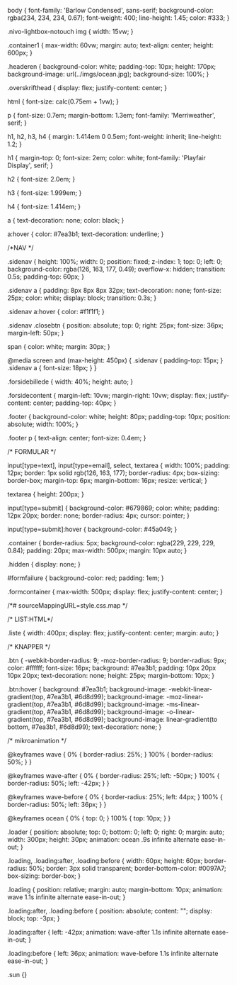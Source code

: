 body {
    font-family: 'Barlow Condensed', sans-serif;
    background-color: rgba(234, 234, 234, 0.67);
    font-weight: 400;
    line-height: 1.45;
    color: #333;
}

.nivo-lightbox-notouch img {
    width: 15vw;
}

.container1 {
    max-width: 60vw;
    margin: auto;
    text-align: center;
    height: 600px;
}

.headeren {
    background-color: white;
    padding-top: 10px;
    height: 170px;
    background-image: url(../imgs/ocean.jpg);
    background-size: 100%;
}

.overskrifthead {
    display: flex;
    justify-content: center;
}

html {
    font-size: calc(0.75em + 1vw);
}

p {
    font-size: 0.7em;
    margin-bottom: 1.3em;
    font-family: 'Merriweather', serif;
}

h1,
h2,
h3,
h4 {
    margin: 1.414em 0 0.5em;
    font-weight: inherit;
    line-height: 1.2;
}

h1 {
    margin-top: 0;
    font-size: 2em;
    color: white;
    font-family: 'Playfair Display', serif;
}

h2 {
    font-size: 2.0em;
}

h3 {
    font-size: 1.999em;
}

h4 {
    font-size: 1.414em;
}

a {
    text-decoration: none;
    color: black;
}

a:hover {
    color: #7ea3b1;
    text-decoration: underline;
}


/*NAV */

.sidenav {
    height: 100%;
    width: 0;
    position: fixed;
    z-index: 1;
    top: 0;
    left: 0;
    background-color: rgba(126, 163, 177, 0.49);
    overflow-x: hidden;
    transition: 0.5s;
    padding-top: 60px;
}

.sidenav a {
    padding: 8px 8px 8px 32px;
    text-decoration: none;
    font-size: 25px;
    color: white;
    display: block;
    transition: 0.3s;
}

.sidenav a:hover {
    color: #f1f1f1;
}

.sidenav .closebtn {
    position: absolute;
    top: 0;
    right: 25px;
    font-size: 36px;
    margin-left: 50px;
}

span {
    color: white;
    margin: 30px;
}

@media screen and (max-height: 450px) {
    .sidenav {
        padding-top: 15px;
    }
    .sidenav a {
        font-size: 18px;
    }
}

.forsidebillede {
    width: 40%;
    height: auto;
}

.forsidecontent {
    margin-left: 10vw;
    margin-right: 10vw;
    display: flex;
    justify-content: center;
    padding-top: 40px;
}

.footer {
    background-color: white;
    height: 80px;
    padding-top: 10px;
    position: absolute;
    width: 100%;
}

.footer p {
    text-align: center;
    font-size: 0.4em;
}


/* FORMULAR */

input[type=text],
input[type=email],
select,
textarea {
    width: 100%;
    padding: 12px;
    border: 1px solid rgb(126, 163, 177);
    border-radius: 4px;
    box-sizing: border-box;
    margin-top: 6px;
    margin-bottom: 16px;
    resize: vertical;
}

textarea {
    height: 200px;
}

input[type=submit] {
    background-color: #679869;
    color: white;
    padding: 12px 20px;
    border: none;
    border-radius: 4px;
    cursor: pointer;
}

input[type=submit]:hover {
    background-color: #45a049;
}

.container {
    border-radius: 5px;
    background-color: rgba(229, 229, 229, 0.84);
    padding: 20px;
    max-width: 500px;
    margin: 10px auto;
}

.hidden {
    display: none;
}

#formfailure {
    background-color: red;
    padding: 1em;
}

.formcontainer {
    max-width: 500px;
    display: flex;
    justify-content: center;
}


/*# sourceMappingURL=style.css.map */


/* LIST:HTML*/

.liste {
    width: 400px;
    display: flex;
    justify-content: center;
    margin: auto;
}


/* KNAPPER */

.btn {
    -webkit-border-radius: 9;
    -moz-border-radius: 9;
    border-radius: 9px;
    color: #ffffff;
    font-size: 16px;
    background: #7ea3b1;
    padding: 10px 20px 10px 20px;
    text-decoration: none;
    height: 25px;
    margin-bottom: 10px;
}

.btn:hover {
    background: #7ea3b1;
    background-image: -webkit-linear-gradient(top, #7ea3b1, #6d8d99);
    background-image: -moz-linear-gradient(top, #7ea3b1, #6d8d99);
    background-image: -ms-linear-gradient(top, #7ea3b1, #6d8d99);
    background-image: -o-linear-gradient(top, #7ea3b1, #6d8d99);
    background-image: linear-gradient(to bottom, #7ea3b1, #6d8d99);
    text-decoration: none;
}


/* mikroanimation */

@keyframes wave {
    0% {
        border-radius: 25%;
    }
    100% {
        border-radius: 50%;
    }
}

@keyframes wave-after {
    0% {
        border-radius: 25%;
        left: -50px;
    }
    100% {
        border-radius: 50%;
        left: -42px;
    }
}

@keyframes wave-before {
    0% {
        border-radius: 25%;
        left: 44px;
    }
    100% {
        border-radius: 50%;
        left: 36px;
    }
}

@keyframes ocean {
    0% {
        top: 0;
    }
    100% {
        top: 10px;
    }
}

.loader {
    position: absolute;
    top: 0;
    bottom: 0;
    left: 0;
    right: 0;
    margin: auto;
    width: 300px;
    height: 30px;
    animation: ocean .9s infinite alternate ease-in-out;
}

.loading,
.loading:after,
.loading:before {
    width: 60px;
    height: 60px;
    border-radius: 50%;
    border: 3px solid transparent;
    border-bottom-color: #0097A7;
    box-sizing: border-box;
}

.loading {
    position: relative;
    margin: auto;
    margin-bottom: 10px;
    animation: wave 1.1s infinite alternate ease-in-out;
}

.loading:after,
.loading:before {
    position: absolute;
    content: "";
    displsy: block;
    top: -3px;
}

.loading:after {
    left: -42px;
    animation: wave-after 1.1s infinite alternate ease-in-out;
}

.loading:before {
    left: 36px;
    animation: wave-before 1.1s infinite alternate ease-in-out;
}

.sun {}